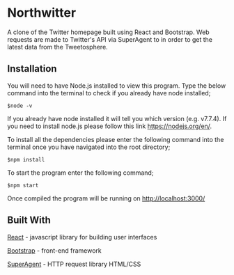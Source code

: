# Northwitter

A clone of the Twitter homepage built using React and Bootstrap.  Web requests are made to Twitter's API via SuperAgent to in order to get the latest data from the Tweetosphere.  

## Installation 
You will need to have Node.js installed to view this program.  Type the below command into the terminal to check if you already have node installed;
```
$node -v
```
If you already have node installed it will tell you which version (e.g. v7.7.4).  If you need to install node.js please follow this link <https://nodejs.org/en/>.

To install all the dependencies please enter the following command into the terminal once you have navigated into the root directory; 
```
$npm install
```

To start the program enter the following command;
```
$npm start
```

Once compiled the program will be running on <http://localhost:3000/>

## Built With
[React](https://facebook.github.io/react/) - javascript library for building user interfaces

[Bootstrap](http://getbootstrap.com/css/) - front-end framework

[SuperAgent](https://visionmedia.github.io/superagent/) - HTTP request library
HTML/CSS
